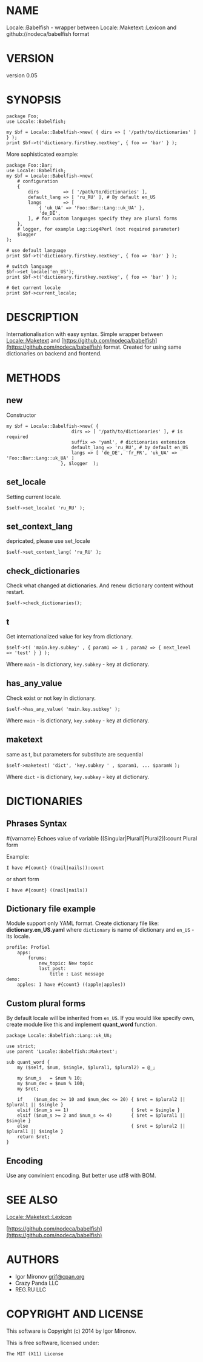 # NAME

Locale::Babelfish - wrapper between Locale::Maketext::Lexicon and github://nodeca/babelfish format

# VERSION

version 0.05

# SYNOPSIS

    package Foo;
    use Locale::Babelfish;

    my $bf = Locale::Babelfish->new( { dirs => [ '/path/to/dictionaries' ] } );
    print $bf->t('dictionary.firstkey.nextkey', { foo => 'bar' } );

More sophisticated example:

    package Foo::Bar;
    use Locale::Babelfish;
    my $bf = Locale::Babelfish->new(
        # configuration
        {
            dirs         => [ '/path/to/dictionaries' ],
            default_lang => [ 'ru_RU' ], # By default en_US
            langs        => [
                { 'uk_UA' => 'Foo::Bar::Lang::uk_UA' },
                'de_DE',
            ], # for custom languages specify they are plural forms
        },
        # logger, for example Log::Log4Perl (not required parameter)
        $logger
    );

    # use default language
    print $bf->t('dictionary.firstkey.nextkey', { foo => 'bar' } );

    # switch language
    $bf->set_locale('en_US');
    print $bf->t('dictionary.firstkey.nextkey', { foo => 'bar' } );

    # Get current locale
    print $bf->current_locale;

# DESCRIPTION

Internationalisation with easy syntax. Simple wrapper between [Locale::Maketext](https://metacpan.org/pod/Locale::Maketext) and
[https://github.com/nodeca/babelfish](https://github.com/nodeca/babelfish) format. Created for using same dictionaries on backend and
frontend.

# METHODS

## new

Constructor

    my $bf = Locale::Babelfish->new( {
                            dirs => [ '/path/to/dictionaries' ], # is required
                            suffix => 'yaml', # dictionaries extension
                            default_lang => 'ru_RU', # by default en_US
                            langs => [ 'de_DE', 'fr_FR', 'uk_UA' => 'Foo::Bar::Lang::uk_UA' ]
                        }, $logger  );

## set\_locale

Setting current locale.

    $self->set_locale( 'ru_RU' );

## set\_context\_lang

depricated, please use set\_locale

    $self->set_context_lang( 'ru_RU' );

## check\_dictionaries

Check what changed at dictionaries. And renew dictionary content without restart.

    $self->check_dictionaries();

## t

Get internationalized value for key from dictionary.

    $self->t( 'main.key.subkey' , { param1 => 1 , param2 => { next_level  => 'test' } } );

Where `main` - is dictionary, `key.subkey` - key at dictionary.

## has\_any\_value

Check exist or not key in dictionary.

    $self->has_any_value( 'main.key.subkey' );

Where `main` - is dictionary, `key.subkey` - key at dictionary.

## maketext

same as t, but parameters for substitute are sequential

    $self->maketext( 'dict', 'key.subkey ' , $param1, ... $paramN );

Where `dict` - is dictionary, `key.subkey` - key at dictionary.

# DICTIONARIES

## Phrases Syntax

\#{varname} Echoes value of variable
((Singular|Plural1|Plural2)):count Plural form

Example:

    I have #{count} ((nail|nails)):count

or short form

    I have #{count} ((nail|nails))

## Dictionary file example

Module support only YAML format. Create dictionary file like: **dictionary.en\_US.yaml** where
`dictionary` is name of dictionary and `en_US` - its locale.

    profile: Profiel
        apps:
            forums:
                new_topic: New topic
                last_post:
                    title : Last message
    demo:
        apples: I have #{count} ((apple|apples))

## Custom plural forms

By default locale will be inherited from `en_US`. If you would like specify own, create module like
this and implement **quant\_word** function.

    package Locale::Babelfish::Lang::uk_UA;

    use strict;
    use parent 'Locale::Babelfish::Maketext';

    sub quant_word {
        my ($self, $num, $single, $plural1, $plural2) = @_;

        my $num_s   = $num % 10;
        my $num_dec = $num % 100;
        my $ret;

        if    ($num_dec >= 10 and $num_dec <= 20) { $ret = $plural2 || $plural1 || $single }
        elsif ($num_s == 1)                       { $ret = $single }
        elsif ($num_s >= 2 and $num_s <= 4)       { $ret = $plural1 || $single }
        else                                      { $ret = $plural2 || $plural1 || $single }
        return $ret;
    }

## Encoding

Use any convinient encoding. But better use utf8 with BOM.

# SEE ALSO

[Locale::Maketext::Lexicon](https://metacpan.org/pod/Locale::Maketext::Lexicon)

[https://github.com/nodeca/babelfish](https://github.com/nodeca/babelfish)

# AUTHORS

- Igor Mironov <grif@cpan.org>
- Crazy Panda LLC
- REG.RU LLC

# COPYRIGHT AND LICENSE

This software is Copyright (c) 2014 by Igor Mironov.

This is free software, licensed under:

    The MIT (X11) License
